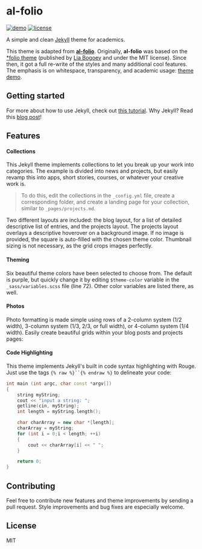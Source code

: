 # al-folio

[![demo](https://img.shields.io/badge/theme-demo-brightgreen.svg)](https://alshedivat.github.io/al-folio/)
[![license](https://img.shields.io/github/license/mashape/apistatus.svg?maxAge=2592000)](https://github.com/alshedivat/al-folio/blob/master/LICENSE)

A simple and clean [Jekyll](https://jekyllrb.com/) theme for academics.

<!-- [![Screenshot](assets/img/full-screenshot.png)](https://alshedivat.github.io/al-folio/) -->

This theme is adapted from **[al-folio](https://github.com/alshedivat/al-folio)**. Originally, **al-folio** was based on the [\*folio theme](https://github.com/bogoli/-folio) (published by [Lia Bogoev](http://liabogoev.com) and under the MIT license). Since then, it got a full re-write of the styles and many additional cool features. The emphasis is on whitespace, transparency, and academic usage: [theme demo](https://alshedivat.github.io/al-folio/).

## Getting started

For more about how to use Jekyll, check out [this tutorial](https://www.taniarascia.com/make-a-static-website-with-jekyll/).
Why Jekyll? Read this [blog post](https://karpathy.github.io/2014/07/01/switching-to-jekyll/)!

## Features

#### Collections
This Jekyll theme implements collections to let you break up your work into categories.
The example is divided into news and projects, but easily revamp this into apps, short stories, courses, or whatever your creative work is.

> To do this, edit the collections in the `_config.yml` file, create a corresponding folder, and create a landing page for your collection, similar to `_pages/projects.md`.

Two different layouts are included: the blog layout, for a list of detailed descriptive list of entries, and the projects layout.
The projects layout overlays a descriptive hoverover on a background image.
If no image is provided, the square is auto-filled with the chosen theme color.
Thumbnail sizing is not necessary, as the grid crops images perfectly.

#### Theming
Six beautiful theme colors have been selected to choose from.
The default is purple, but quickly change it by editing `$theme-color` variable in the `_sass/variables.scss` file (line 72).
Other color variables are listed there, as well.

#### Photos
Photo formatting is made simple using rows of a 2-column system (1/2 width), 3-column system (1/3, 2/3, or full width), or 4-column system (1/4 width). Easily create beautiful grids within your blog posts and projects pages:

#### Code Highlighting
This theme implements Jekyll's built in code syntax highlighting with Rouge.
Just use the tags `{% raw %}``{% endraw %}` to delineate your code:

```cpp
int main (int argc, char const *argv[])
{
	string myString;
	cout << "input a string: ";
	getline(cin, myString);
	int length = myString.length();

	char charArray = new char *[length];
	charArray = myString;
	for (int i = 0;i < length; ++i)
	{
		cout << charArray[i] << " ";
	}

	return 0;
}
```

## Contributing

Feel free to contribute new features and theme improvements by sending a pull request. Style improvements and bug fixes are especially welcome.

## License

MIT

